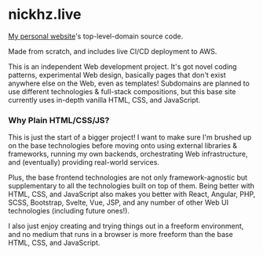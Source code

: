 # nickhz.live
 <a href="https://nickhz.live" target="_blank">My personal website</a>'s top-level-domain source code.

 Made from scratch, and includes live CI/CD deployment to AWS.

 This is an independent Web development project. It's got novel coding patterns, experimental Web design, basically pages that don't exist anywhere else on the Web, even as templates! Subdomains are planned to use different technologies & full-stack compositions, but this base site currently uses in-depth vanilla HTML, CSS, and JavaScript.

### Why Plain HTML/CSS/JS?

 This is just the start of a bigger project! I want to make sure I'm brushed up on the base technologies before moving onto using external libraries & frameworks, running my own backends, orchestrating Web infrastructure, and (eventually) providing real-world services.
 
 Plus, the base frontend technologies are not only framework-agnostic but supplementary to all the technologies built on top of them. Being better with HTML, CSS, and JavaScript also makes you better with React, Angular, PHP, SCSS, Bootstrap, Svelte, Vue, JSP, and any number of other Web UI technologies (including future ones!).
 
 I also just enjoy creating and trying things out in a freeform environment, and no medium that runs in a browser is more freeform than the base HTML, CSS, and JavaScript.
